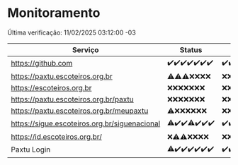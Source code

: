 # Monitoramento

Última verificação: 11/02/2025 03:12:00 -03

|Serviço|Status|Últimas 24h|
|---|---|---|
|https://github.com|<span title="2025-02-04: OK=23">✔️</span><span title="2025-02-05: OK=23">✔️</span><span title="2025-02-06: OK=23">✔️</span><span title="2025-02-07: OK=23">✔️</span><span title="2025-02-08: OK=23">✔️</span><span title="2025-02-09: OK=23">✔️</span><span title="2025-02-10: OK=5">✔️</span>|<span title="10/02/2025 03:12:00 -03 : 200">✔️</span><span title="10/02/2025 04:09:00 -03 : 200">✔️</span><span title="10/02/2025 05:11:00 -03 : 200">✔️</span><span title="10/02/2025 06:09:00 -03 : 200">✔️</span><span title="10/02/2025 07:09:00 -03 : 200">✔️</span><span title="10/02/2025 08:07:00 -03 : 200">✔️</span><span title="10/02/2025 09:15:00 -03 : 200">✔️</span><span title="10/02/2025 10:16:00 -03 : 200">✔️</span><span title="10/02/2025 11:08:00 -03 : 200">✔️</span><span title="10/02/2025 12:08:00 -03 : 200">✔️</span><span title="10/02/2025 13:10:00 -03 : 200">✔️</span><span title="10/02/2025 14:07:00 -03 : 200">✔️</span><span title="10/02/2025 15:11:00 -03 : 200">✔️</span><span title="10/02/2025 16:06:00 -03 : 200">✔️</span><span title="10/02/2025 17:08:00 -03 : 200">✔️</span><span title="10/02/2025 18:07:00 -03 : 200">✔️</span><span title="10/02/2025 19:07:00 -03 : 200">✔️</span><span title="10/02/2025 20:07:00 -03 : 200">✔️</span><span title="10/02/2025 21:40:00 -03 : 200">✔️</span><span title="10/02/2025 23:09:00 -03 : 200">✔️</span><span title="11/02/2025 00:13:00 -03 : 200">✔️</span><span title="11/02/2025 01:10:00 -03 : 200">✔️</span><span title="11/02/2025 02:08:00 -03 : 200">✔️</span><span title="11/02/2025 03:12:00 -03 : 200">✔️</span>|
|https://paxtu.escoteiros.org.br|<span title="2025-02-04: OK=3, Falhas=20">⚠️</span><span title="2025-02-05: OK=1, Falhas=22">⚠️</span><span title="2025-02-06: OK=2, Falhas=21">⚠️</span><span title="2025-02-07: Falhas=23">❌</span><span title="2025-02-08: Falhas=23">❌</span><span title="2025-02-09: Falhas=23">❌</span><span title="2025-02-10: Falhas=5">❌</span>|<span title="10/02/2025 03:12:00 -03 : 403">❌</span><span title="10/02/2025 04:09:00 -03 : 403">❌</span><span title="10/02/2025 05:11:00 -03 : 403">❌</span><span title="10/02/2025 06:09:00 -03 : 403">❌</span><span title="10/02/2025 07:09:00 -03 : 403">❌</span><span title="10/02/2025 08:07:00 -03 : 403">❌</span><span title="10/02/2025 09:15:00 -03 : 403">❌</span><span title="10/02/2025 10:16:00 -03 : 403">❌</span><span title="10/02/2025 11:08:00 -03 : 403">❌</span><span title="10/02/2025 12:08:00 -03 : 403">❌</span><span title="10/02/2025 13:10:00 -03 : 403">❌</span><span title="10/02/2025 14:07:00 -03 : 403">❌</span><span title="10/02/2025 15:11:00 -03 : 403">❌</span><span title="10/02/2025 16:06:00 -03 : 403">❌</span><span title="10/02/2025 17:08:00 -03 : 403">❌</span><span title="10/02/2025 18:07:00 -03 : 403">❌</span><span title="10/02/2025 19:07:00 -03 : 403">❌</span><span title="10/02/2025 20:07:00 -03 : 403">❌</span><span title="10/02/2025 21:40:00 -03 : 403">❌</span><span title="10/02/2025 23:09:00 -03 : 403">❌</span><span title="11/02/2025 00:13:00 -03 : 403">❌</span><span title="11/02/2025 01:10:00 -03 : 403">❌</span><span title="11/02/2025 02:08:00 -03 : 403">❌</span><span title="11/02/2025 03:12:00 -03 : 403">❌</span>|
|https://escoteiros.org.br|<span title="2025-02-04: Falhas=23">❌</span><span title="2025-02-05: Falhas=23">❌</span><span title="2025-02-06: Falhas=23">❌</span><span title="2025-02-07: Falhas=23">❌</span><span title="2025-02-08: Falhas=23">❌</span><span title="2025-02-09: Falhas=23">❌</span><span title="2025-02-10: Falhas=5">❌</span>|<span title="10/02/2025 03:12:00 -03 : 403">❌</span><span title="10/02/2025 04:09:00 -03 : 403">❌</span><span title="10/02/2025 05:11:00 -03 : 403">❌</span><span title="10/02/2025 06:09:00 -03 : 403">❌</span><span title="10/02/2025 07:09:00 -03 : 403">❌</span><span title="10/02/2025 08:07:00 -03 : 403">❌</span><span title="10/02/2025 09:15:00 -03 : 403">❌</span><span title="10/02/2025 10:16:00 -03 : 403">❌</span><span title="10/02/2025 11:08:00 -03 : 403">❌</span><span title="10/02/2025 12:08:00 -03 : 403">❌</span><span title="10/02/2025 13:10:00 -03 : 403">❌</span><span title="10/02/2025 14:07:00 -03 : 403">❌</span><span title="10/02/2025 15:11:00 -03 : 403">❌</span><span title="10/02/2025 16:06:00 -03 : 403">❌</span><span title="10/02/2025 17:08:00 -03 : 403">❌</span><span title="10/02/2025 18:07:00 -03 : 403">❌</span><span title="10/02/2025 19:07:00 -03 : 403">❌</span><span title="10/02/2025 20:07:00 -03 : 403">❌</span><span title="10/02/2025 21:40:00 -03 : 403">❌</span><span title="10/02/2025 23:09:00 -03 : 403">❌</span><span title="11/02/2025 00:13:00 -03 : 403">❌</span><span title="11/02/2025 01:10:00 -03 : 403">❌</span><span title="11/02/2025 02:08:00 -03 : 403">❌</span><span title="11/02/2025 03:12:00 -03 : 403">❌</span>|
|https://paxtu.escoteiros.org.br/paxtu|<span title="2025-02-04: Falhas=23">❌</span><span title="2025-02-05: Falhas=23">❌</span><span title="2025-02-06: Falhas=23">❌</span><span title="2025-02-07: Falhas=23">❌</span><span title="2025-02-08: Falhas=23">❌</span><span title="2025-02-09: Falhas=23">❌</span><span title="2025-02-10: Falhas=5">❌</span>|<span title="10/02/2025 03:12:00 -03 : 403">❌</span><span title="10/02/2025 04:09:00 -03 : 403">❌</span><span title="10/02/2025 05:11:00 -03 : 403">❌</span><span title="10/02/2025 06:09:00 -03 : 403">❌</span><span title="10/02/2025 07:09:00 -03 : 403">❌</span><span title="10/02/2025 08:07:00 -03 : 403">❌</span><span title="10/02/2025 09:15:00 -03 : 403">❌</span><span title="10/02/2025 10:16:00 -03 : 403">❌</span><span title="10/02/2025 11:08:00 -03 : 403">❌</span><span title="10/02/2025 12:08:00 -03 : 403">❌</span><span title="10/02/2025 13:10:00 -03 : 403">❌</span><span title="10/02/2025 14:07:00 -03 : 403">❌</span><span title="10/02/2025 15:11:00 -03 : 403">❌</span><span title="10/02/2025 16:06:00 -03 : 403">❌</span><span title="10/02/2025 17:08:00 -03 : 403">❌</span><span title="10/02/2025 18:07:00 -03 : 403">❌</span><span title="10/02/2025 19:07:00 -03 : 403">❌</span><span title="10/02/2025 20:07:00 -03 : 403">❌</span><span title="10/02/2025 21:40:00 -03 : 403">❌</span><span title="10/02/2025 23:09:00 -03 : 403">❌</span><span title="11/02/2025 00:13:00 -03 : 403">❌</span><span title="11/02/2025 01:10:00 -03 : 403">❌</span><span title="11/02/2025 02:08:00 -03 : 403">❌</span><span title="11/02/2025 03:12:00 -03 : 403">❌</span>|
|https://paxtu.escoteiros.org.br/meupaxtu|<span title="2025-02-04: OK=1, Falhas=22">⚠️</span><span title="2025-02-05: Falhas=23">❌</span><span title="2025-02-06: Falhas=23">❌</span><span title="2025-02-07: Falhas=23">❌</span><span title="2025-02-08: Falhas=23">❌</span><span title="2025-02-09: Falhas=23">❌</span><span title="2025-02-10: Falhas=5">❌</span>|<span title="10/02/2025 03:12:00 -03 : 403">❌</span><span title="10/02/2025 04:09:00 -03 : 403">❌</span><span title="10/02/2025 05:11:00 -03 : 403">❌</span><span title="10/02/2025 06:09:00 -03 : 403">❌</span><span title="10/02/2025 07:09:00 -03 : 403">❌</span><span title="10/02/2025 08:07:00 -03 : 403">❌</span><span title="10/02/2025 09:15:00 -03 : 403">❌</span><span title="10/02/2025 10:16:00 -03 : 403">❌</span><span title="10/02/2025 11:08:00 -03 : 403">❌</span><span title="10/02/2025 12:08:00 -03 : 403">❌</span><span title="10/02/2025 13:10:00 -03 : 403">❌</span><span title="10/02/2025 14:07:00 -03 : 403">❌</span><span title="10/02/2025 15:11:00 -03 : 403">❌</span><span title="10/02/2025 16:06:00 -03 : 403">❌</span><span title="10/02/2025 17:08:00 -03 : 403">❌</span><span title="10/02/2025 18:07:00 -03 : 403">❌</span><span title="10/02/2025 19:07:00 -03 : 403">❌</span><span title="10/02/2025 20:07:00 -03 : 403">❌</span><span title="10/02/2025 21:40:00 -03 : 403">❌</span><span title="10/02/2025 23:09:00 -03 : 403">❌</span><span title="11/02/2025 00:13:00 -03 : 403">❌</span><span title="11/02/2025 01:10:00 -03 : 403">❌</span><span title="11/02/2025 02:08:00 -03 : 403">❌</span><span title="11/02/2025 03:12:00 -03 : 403">❌</span>|
|https://sigue.escoteiros.org.br/siguenacional|<span title="2025-02-04: OK=21, Falhas=2">⚠️</span><span title="2025-02-05: OK=23">✔️</span><span title="2025-02-06: OK=23">✔️</span><span title="2025-02-07: OK=22, Falhas=1">⚠️</span><span title="2025-02-08: OK=23">✔️</span><span title="2025-02-09: OK=23">✔️</span><span title="2025-02-10: OK=5">✔️</span>|<span title="10/02/2025 03:12:00 -03 : 200">✔️</span><span title="10/02/2025 04:09:00 -03 : 200">✔️</span><span title="10/02/2025 05:11:00 -03 : 200">✔️</span><span title="10/02/2025 06:09:00 -03 : 200">✔️</span><span title="10/02/2025 07:09:00 -03 : 200">✔️</span><span title="10/02/2025 08:07:00 -03 : 200">✔️</span><span title="10/02/2025 09:15:00 -03 : 200">✔️</span><span title="10/02/2025 10:16:00 -03 : 200">✔️</span><span title="10/02/2025 11:08:00 -03 : 200">✔️</span><span title="10/02/2025 12:08:00 -03 : 200">✔️</span><span title="10/02/2025 13:10:00 -03 : 200">✔️</span><span title="10/02/2025 14:07:00 -03 : 200">✔️</span><span title="10/02/2025 15:11:00 -03 : 200">✔️</span><span title="10/02/2025 16:06:00 -03 : 200">✔️</span><span title="10/02/2025 17:08:00 -03 : 200">✔️</span><span title="10/02/2025 18:07:00 -03 : 200">✔️</span><span title="10/02/2025 19:07:00 -03 : 200">✔️</span><span title="10/02/2025 20:07:00 -03 : 200">✔️</span><span title="10/02/2025 21:40:00 -03 : 200">✔️</span><span title="10/02/2025 23:09:00 -03 : 200">✔️</span><span title="11/02/2025 00:13:00 -03 : 200">✔️</span><span title="11/02/2025 01:10:00 -03 : 200">✔️</span><span title="11/02/2025 02:08:00 -03 : 200">✔️</span><span title="11/02/2025 03:12:00 -03 : 200">✔️</span>|
|https://id.escoteiros.org.br/|<span title="2025-02-04: Falhas=23">❌</span><span title="2025-02-05: OK=3, Falhas=20">⚠️</span><span title="2025-02-06: OK=4, Falhas=19">⚠️</span><span title="2025-02-07: Falhas=23">❌</span><span title="2025-02-08: Falhas=23">❌</span><span title="2025-02-09: Falhas=23">❌</span><span title="2025-02-10: Falhas=5">❌</span>|<span title="10/02/2025 03:12:00 -03 : 403">❌</span><span title="10/02/2025 04:09:00 -03 : 403">❌</span><span title="10/02/2025 05:11:00 -03 : 403">❌</span><span title="10/02/2025 06:09:00 -03 : 403">❌</span><span title="10/02/2025 07:09:00 -03 : 403">❌</span><span title="10/02/2025 08:07:00 -03 : 403">❌</span><span title="10/02/2025 09:15:00 -03 : 403">❌</span><span title="10/02/2025 10:16:00 -03 : 403">❌</span><span title="10/02/2025 11:08:00 -03 : 403">❌</span><span title="10/02/2025 12:08:00 -03 : 403">❌</span><span title="10/02/2025 13:10:00 -03 : 403">❌</span><span title="10/02/2025 14:07:00 -03 : 403">❌</span><span title="10/02/2025 15:11:00 -03 : 403">❌</span><span title="10/02/2025 16:06:00 -03 : 403">❌</span><span title="10/02/2025 17:08:00 -03 : 403">❌</span><span title="10/02/2025 18:08:00 -03 : 403">❌</span><span title="10/02/2025 19:07:00 -03 : 403">❌</span><span title="10/02/2025 20:07:00 -03 : 403">❌</span><span title="10/02/2025 21:40:00 -03 : 403">❌</span><span title="10/02/2025 23:09:00 -03 : 403">❌</span><span title="11/02/2025 00:13:00 -03 : 403">❌</span><span title="11/02/2025 01:10:00 -03 : 403">❌</span><span title="11/02/2025 02:08:00 -03 : 403">❌</span><span title="11/02/2025 03:12:00 -03 : 403">❌</span>|
|Paxtu Login|<span title="2025-02-04: OK=21, Falhas=2">⚠️</span><span title="2025-02-05: OK=23">✔️</span><span title="2025-02-06: OK=23">✔️</span><span title="2025-02-07: OK=23">✔️</span><span title="2025-02-08: OK=23">✔️</span><span title="2025-02-09: OK=23">✔️</span><span title="2025-02-10: OK=5">✔️</span>|<span title="10/02/2025 03:12:00 -03 : 200">✔️</span><span title="10/02/2025 04:09:00 -03 : 200">✔️</span><span title="10/02/2025 05:11:00 -03 : 200">✔️</span><span title="10/02/2025 06:09:00 -03 : 200">✔️</span><span title="10/02/2025 07:09:00 -03 : 200">✔️</span><span title="10/02/2025 08:07:00 -03 : 200">✔️</span><span title="10/02/2025 09:15:00 -03 : 200">✔️</span><span title="10/02/2025 10:16:00 -03 : 200">✔️</span><span title="10/02/2025 11:08:00 -03 : 200">✔️</span><span title="10/02/2025 12:08:00 -03 : 200">✔️</span><span title="10/02/2025 13:10:00 -03 : 200">✔️</span><span title="10/02/2025 14:07:00 -03 : 200">✔️</span><span title="10/02/2025 15:11:00 -03 : 200">✔️</span><span title="10/02/2025 16:06:00 -03 : 200">✔️</span><span title="10/02/2025 17:08:00 -03 : 200">✔️</span><span title="10/02/2025 18:08:00 -03 : 200">✔️</span><span title="10/02/2025 19:07:00 -03 : 200">✔️</span><span title="10/02/2025 20:07:00 -03 : 200">✔️</span><span title="10/02/2025 21:40:00 -03 : 200">✔️</span><span title="10/02/2025 23:09:00 -03 : 200">✔️</span><span title="11/02/2025 00:13:00 -03 : 200">✔️</span><span title="11/02/2025 01:10:00 -03 : 200">✔️</span><span title="11/02/2025 02:08:00 -03 : 200">✔️</span><span title="11/02/2025 03:12:00 -03 : 200">✔️</span>|
